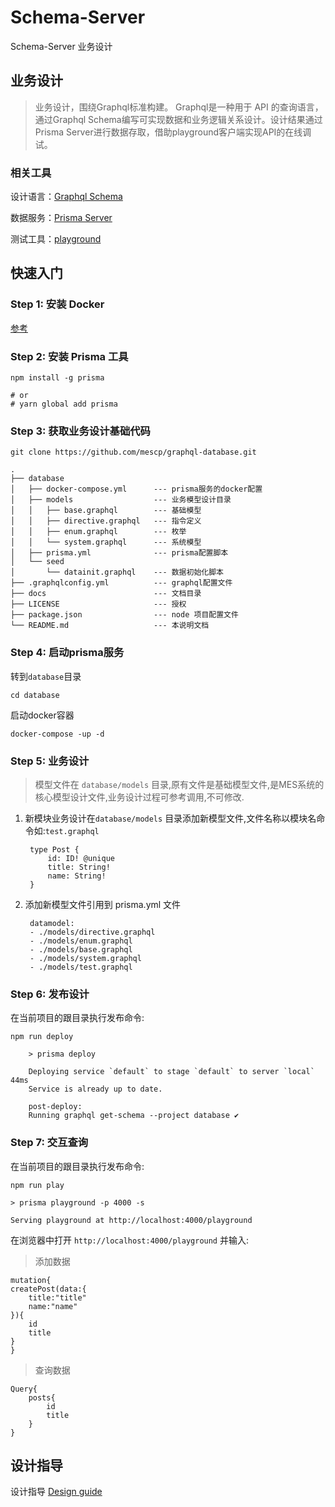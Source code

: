 # Schema-Server

Schema-Server  业务设计

## 业务设计

> 业务设计，围绕Graphql标准构建。
Graphql是一种用于 API 的查询语言，通过Graphql Schema编写可实现数据和业务逻辑关系设计。设计结果通过Prisma Server进行数据存取，借助playground客户端实现API的在线调试。

### 相关工具

设计语言：[Graphql Schema](./docs/graphql.md)

数据服务：[Prisma Server](https://www.prisma.io/)

测试工具：[playground](https://github.com/prisma/graphql-playground)

## 快速入门

### Step 1: 安装 Docker

[参考](https://docs.docker-cn.com/engine/installation/)

### Step 2: 安装 Prisma 工具

`npm install -g prisma`

    # or
    # yarn global add prisma

### Step 3: 获取业务设计基础代码

`git clone https://github.com/mescp/graphql-database.git`

    .
    ├── database
    │   ├── docker-compose.yml      --- prisma服务的docker配置
    │   ├── models                  --- 业务模型设计目录
    │   │   ├── base.graphql        --- 基础模型
    │   │   ├── directive.graphql   --- 指令定义
    │   │   ├── enum.graphql        --- 枚举
    │   │   └── system.graphql      --- 系统模型
    │   ├── prisma.yml              --- prisma配置脚本
    │   └── seed
    │       └── datainit.graphql    --- 数据初始化脚本
    ├── .graphqlconfig.yml          --- graphql配置文件
    ├── docs                        --- 文档目录
    ├── LICENSE                     --- 授权
    ├── package.json                --- node 项目配置文件
    └── README.md                   --- 本说明文档

### Step 4: 启动prisma服务

转到`database`目录

`cd database`

启动docker容器

`docker-compose -up -d`

### Step 5: 业务设计

>模型文件在 `database/models` 目录,原有文件是基础模型文件,是MES系统的核心模型设计文件,业务设计过程可参考调用,不可修改.

1. 新模块业务设计在`database/models` 目录添加新模型文件,文件名称以模块名命令如:`test.graphql`

        type Post {
            id: ID! @unique
            title: String!
            name: String!
        }

2. 添加新模型文件引用到 prisma.yml 文件

        datamodel:
        - ./models/directive.graphql
        - ./models/enum.graphql
        - ./models/base.graphql
        - ./models/system.graphql
        - ./models/test.graphql

### Step 6: 发布设计

在当前项目的跟目录执行发布命令:

`npm run deploy`

        > prisma deploy

        Deploying service `default` to stage `default` to server `local` 44ms
        Service is already up to date.

        post-deploy:
        Running graphql get-schema --project database ✔

### Step 7: 交互查询

在当前项目的跟目录执行发布命令:

`npm run play`

    > prisma playground -p 4000 -s

    Serving playground at http://localhost:4000/playground

在浏览器中打开 `http://localhost:4000/playground` 并输入:

> 添加数据

    mutation{
    createPost(data:{
        title:"title"
        name:"name"
    }){
        id
        title
    }
    }

> 查询数据

    Query{
        posts{
            id
            title
        }
    }

## 设计指导

设计指导 [Design guide](docs/designGuide.md)